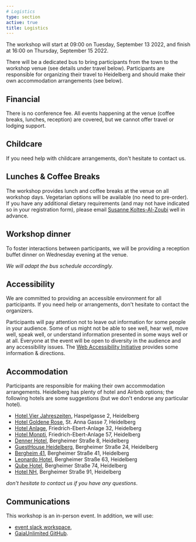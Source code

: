 ```yaml
---
# Logistics
type: section
active: true
title: Logistics
---
```


The workshop will start at 09:00 on Tuesday, September 13 2022, and finish at 16:00 on Thursday, September 15 2022.

There will be a dedicated bus to bring participants from the town to the workshop venue (see details under travel below).
Participants are responsible for organizing their travel to Heidelberg and should make their own accommodation arrangements (see below).

## <i class="fa-solid fa-coins"></i> Financial

There is no conference fee. All events happening at the venue (coffee breaks, lunches, reception) are covered, but we cannot offer travel or lodging support.

## <i class="fa-solid fa-baby"></i> Childcare

If you need help with childcare arrangements, don't hesitate to contact us.

## <i class="fa-solid fa-drumstick-bite"></i> Lunches & Coffee Breaks

The workshop provides lunch and coffee breaks at the venue on all workshop days. Vegetarian options will be available (no need to pre-order). If you have any additional dietary requirements (and may not have indicated so in your registration form), please email [Susanne Koltes-Al-Zoubi](mailto:koltes@mpia-hd.mpg.de) well in advance.

## <i class="fa-solid fa-champagne-glasses"></i> Workshop dinner

To foster interactions between participants, we will be providing a reception buffet dinner on Wednesday evening at the venue.

_We will adapt the bus schedule accordingly._

## <i class="fa-solid fa-universal-access"></i> Accessibility

We are committed to providing an accessible environment for all participants. If you need help or arrangements, don't hesitate to contact the organizers.

Participants will pay attention not to leave out information for some people in your audience.
Some of us might not be able to see well, hear well, move well, speak well, or understand information presented in some ways well or at all.
Everyone at the event will be open to diversity in the audience and any accessibility issues.
The [Web Accessibility Initiative](https://www.w3.org/WAI/teach-advocate/accessible-presentations/) provides some information & directions.


## <i class="fa-solid fa-bed"></i> Accommodation
Participants are responsible for making their own accommodation arrangements. Heidelberg has plenty of hotel and Airbnb options; the following hotels are some suggestions (but we don't endorse any particular hotel).

* [Hotel Vier Jahreszeiten](https://4-jahreszeiten.de/), Haspelgasse 2, Heidelberg
* [Hotel Goldene Rose](https://www.hotel-goldene-rose.de/en-gb/home), St. Anna Gasse 7, Heidelberg
* [Hotel Anlage](https://hotel-anlage.de/?lang=en), Friedrich-Ebert-Anlage 32, Heidelberg
* [Hotel Monpti](https://www.hotel-monpti.de/en), Friedrich-Ebert-Anlage 57, Heidelberg
* [Denner Hotel](http://www.denner-hotel.de/), Bergheimer Straße 8, Heidelberg
* [GuestHouse Heidelberg](http://www.guesthouse-hd.de/ghouse/website.nsf/index.html?openpage&L=2), Bergheimer Straße 24, Heidelberg
* [Bergheim 41](https://www.bergheim41.de/?lang=en), Bergheimer Straße 41, Heidelberg
* [Leonardo Hotel](https://www.leonardo-hotels.com/leonardo-hotel-heidelberg-city-center), Bergheimer Straße 63, Heidelberg
* [Qube Hotel](https://www.qube-hotel-heidelberg.de/qubef/indexen.html), Bergheimer Straße 74, Heidelberg
* [Hotel NH](https://www.nh-hotels.com/hotel/nh-heidelberg), Bergheimer Straße 91, Heidelberg

_don't hesitate to contact us if you have any questions_.

## <i class="fa-solid fa-comments"></i> Communications

This workshop is an in-person event. In addition, we will use:

* <a href="https://gaiaunlimited-events.slack.com" aria-label=envelope> <i class="fa-brands fa-slack"></i> event slack workspace</a>,
* <a href="https://github.com/gaia-unlimited" aria-label=envelope> <i class="fa-brands fa-github" ></i></i> GaiaUnlimited GitHub</a>.
